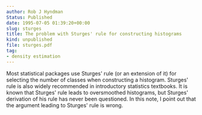 ```yaml
---
author: Rob J Hyndman
Status: Published
date: 1995-07-05 01:39:20+00:00
slug: sturges
title: The problem with Sturges' rule for constructing histograms
kind: unpublished
file: sturges.pdf
tag:
- density estimation
---
```


Most statistical packages use Sturges' rule (or an extension of it) for selecting the number of classes when constructing a histogram. Sturges' rule is also widely recommended in introductory statistics textbooks. It is known that Sturges' rule leads to oversmoothed histograms, but Sturges' derivation of his rule has never been questioned. In this note, I point out that the argument leading to Sturges' rule is wrong.

